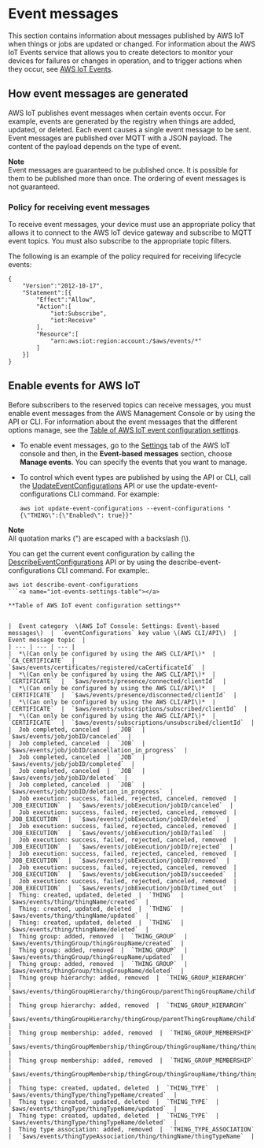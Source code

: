 # Event messages<a name="iot-events"></a>

This section contains information about messages published by AWS IoT when things or jobs are updated or changed\. For information about the AWS IoT Events service that allows you to create detectors to monitor your devices for failures or changes in operation, and to trigger actions when they occur, see [AWS IoT Events](https://aws.amazon.com/iot-events)\.

## How event messages are generated<a name="iot-events-how"></a>

AWS IoT publishes event messages when certain events occur\. For example, events are generated by the registry when things are added, updated, or deleted\. Each event causes a single event message to be sent\. Event messages are published over MQTT with a JSON payload\. The content of the payload depends on the type of event\.

**Note**  
Event messages are guaranteed to be published once\. It is possible for them to be published more than once\. The ordering of event messages is not guaranteed\.

### Policy for receiving event messages<a name="iot-events-policy"></a>

To receive event messages, your device must use an appropriate policy that allows it to connect to the AWS IoT device gateway and subscribe to MQTT event topics\. You must also subscribe to the appropriate topic filters\.

The following is an example of the policy required for receiving lifecycle events:

```
{
    "Version":"2012-10-17",
    "Statement":[{
        "Effect":"Allow",
        "Action":[
            "iot:Subscribe",
            "iot:Receive"
        ],
        "Resource":[
            "arn:aws:iot:region:account:/$aws/events/*"
        ]
    }]
}
```

## Enable events for AWS IoT<a name="iot-events-enable"></a>

Before subscribers to the reserved topics can receive messages, you must enable event messages from the AWS Management Console or by using the API or CLI\. For information about the event messages that the different options manage, see the [Table of AWS IoT event configuration settings](#iot-events-settings-table)\.
+ To enable event messages, go to the [Settings](https://console.aws.amazon.com/iot/home#/settings) tab of the AWS IoT console and then, in the **Event\-based messages** section, choose **Manage events**\. You can specify the events that you want to manage\.
+ To control which event types are published by using the API or CLI, call the [UpdateEventConfigurations](https://docs.aws.amazon.com/iot/latest/apireference/API_UpdateEventConfigurations.html) API or use the update\-event\-configurations CLI command\. For example:

  ```
  aws iot update-event-configurations --event-configurations "{\"THING\":{\"Enabled\": true}}"
  ```

**Note**  
All quotation marks \("\) are escaped with a backslash \(\\\)\.

You can get the current event configuration by calling the [DescribeEventConfigurations](https://docs.aws.amazon.com/iot/latest/apireference/API_DescribeEventConfigurations.html) API or by using the describe\-event\-configurations CLI command\. For example:\.

```
aws iot describe-event-configurations
```<a name="iot-events-settings-table"></a>

**Table of AWS IoT event configuration settings**


|  Event category  \(AWS IoT Console: Settings: Event\-based messages\)  |  `eventConfigurations` key value \(AWS CLI/API\)  |    Event message topic  | 
| --- | --- | --- | 
|  *\(Can only be configured by using the AWS CLI/API\)*  |  `CA_CERTIFICATE`  |  `$aws/events/certificates/registered/caCertificateId`  | 
|  *\(Can only be configured by using the AWS CLI/API\)*  |  `CERTIFICATE`  |  `$aws/events/presence/connected/clientId`  | 
|  *\(Can only be configured by using the AWS CLI/API\)*  |  `CERTIFICATE`  |  `$aws/events/presence/disconnected/clientId`  | 
|  *\(Can only be configured by using the AWS CLI/API\)*  |  `CERTIFICATE`  |  `$aws/events/subscriptions/subscribed/clientId`  | 
|  *\(Can only be configured by using the AWS CLI/API\)*  |  `CERTIFICATE`  |  `$aws/events/subscriptions/unsubscribed/clientId`  | 
|  Job completed, canceled  |  `JOB`  |  `$aws/events/job/jobID/canceled`  | 
|  Job completed, canceled  |  `JOB`  |  `$aws/events/job/jobID/cancellation_in_progress`  | 
|  Job completed, canceled  |  `JOB`  |  `$aws/events/job/jobID/completed`  | 
|  Job completed, canceled  |  `JOB`  |  `$aws/events/job/jobID/deleted`  | 
|  Job completed, canceled  |  `JOB`  |  `$aws/events/job/jobID/deletion_in_progress`  | 
|  Job execution: success, failed, rejected, canceled, removed  |  `JOB_EXECUTION`  |  `$aws/events/jobExecution/jobID/canceled`  | 
|  Job execution: success, failed, rejected, canceled, removed  |  `JOB_EXECUTION`  |  `$aws/events/jobExecution/jobID/deleted`  | 
|  Job execution: success, failed, rejected, canceled, removed  |  `JOB_EXECUTION`  |  `$aws/events/jobExecution/jobID/failed`  | 
|  Job execution: success, failed, rejected, canceled, removed  |  `JOB_EXECUTION`  |  `$aws/events/jobExecution/jobID/rejected`  | 
|  Job execution: success, failed, rejected, canceled, removed  |  `JOB_EXECUTION`  |  `$aws/events/jobExecution/jobID/removed`  | 
|  Job execution: success, failed, rejected, canceled, removed  |  `JOB_EXECUTION`  |  `$aws/events/jobExecution/jobID/succeeded`  | 
|  Job execution: success, failed, rejected, canceled, removed  |  `JOB_EXECUTION`  |  `$aws/events/jobExecution/jobID/timed_out`  | 
|  Thing: created, updated, deleted  |  `THING`  |  `$aws/events/thing/thingName/created`  | 
|  Thing: created, updated, deleted  |  `THING`  |  `$aws/events/thing/thingName/updated`  | 
|  Thing: created, updated, deleted  |  `THING`  |  `$aws/events/thing/thingName/deleted`  | 
|  Thing group: added, removed  |  `THING_GROUP`  |  `$aws/events/thingGroup/thingGroupName/created`  | 
|  Thing group: added, removed  |  `THING_GROUP`  |  `$aws/events/thingGroup/thingGroupName/updated`  | 
|  Thing group: added, removed  |  `THING_GROUP`  |  `$aws/events/thingGroup/thingGroupName/deleted`  | 
|  Thing group hierarchy: added, removed  |  `THING_GROUP_HIERARCHY`  |  `$aws/events/thingGroupHierarchy/thingGroup/parentThingGroupName/childThingGroup/childThingGroupName/added`  | 
|  Thing group hierarchy: added, removed  |  `THING_GROUP_HIERARCHY`  |  `$aws/events/thingGroupHierarchy/thingGroup/parentThingGroupName/childThingGroup/childThingGroupName/removed`  | 
|  Thing group membership: added, removed  |  `THING_GROUP_MEMBERSHIP`  |  `$aws/events/thingGroupMembership/thingGroup/thingGroupName/thing/thingName/added`  | 
|  Thing group membership: added, removed  |  `THING_GROUP_MEMBERSHIP`  |  `$aws/events/thingGroupMembership/thingGroup/thingGroupName/thing/thingName/removed`  | 
|  Thing type: created, updated, deleted  |  `THING_TYPE`  |  `$aws/events/thingType/thingTypeName/created`  | 
|  Thing type: created, updated, deleted  |  `THING_TYPE`  |  `$aws/events/thingType/thingTypeName/updated`  | 
|  Thing type: created, updated, deleted  |  `THING_TYPE`  |  `$aws/events/thingType/thingTypeName/deleted`  | 
|  Thing type association: added, removed  |  `THING_TYPE_ASSOCIATION`  |  `$aws/events/thingTypeAssociation/thing/thingName/thingTypeName`  | 
